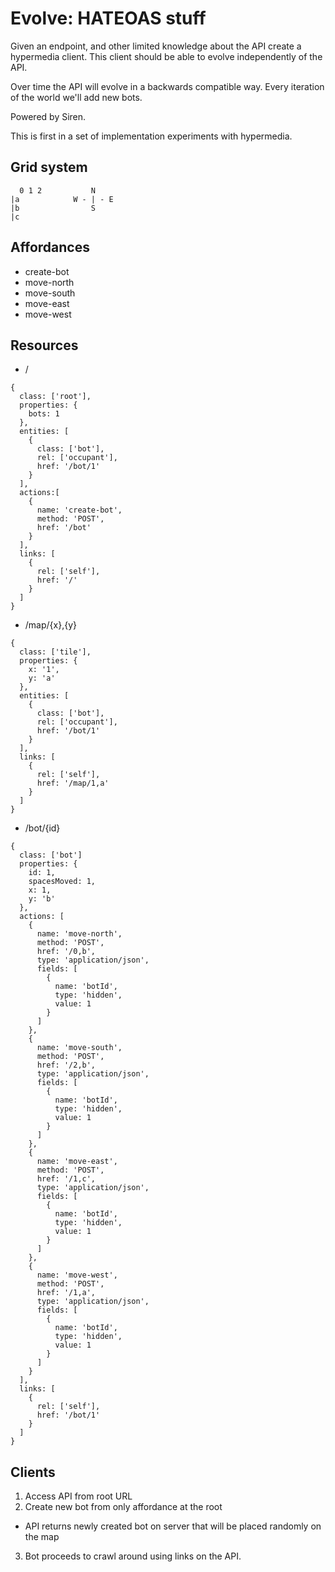 # Evolve: HATEOAS stuff

Given an endpoint, and other limited knowledge about the API create a hypermedia client. This client should be able to evolve independently of the API. 

Over time the API will evolve in a backwards compatible way. Every iteration of the world we'll add new bots.

Powered by Siren.

This is first in a set of implementation experiments with hypermedia.

## Grid system
```
  0 1 2           N
|a            W - | - E
|b                S
|c            
```

## Affordances 

* create-bot
* move-north
* move-south
* move-east
* move-west

## Resources
* /
```
{
  class: ['root'],
  properties: {
    bots: 1
  },
  entities: [
    {
      class: ['bot'],
      rel: ['occupant'],
      href: '/bot/1'
    }
  ],
  actions:[ 
    {
      name: 'create-bot',
      method: 'POST',
      href: '/bot'   
    }
  ],
  links: [
    {
      rel: ['self'],
      href: '/'  
    }
  ]  
}
```

* /map/{x},{y}
```
{
  class: ['tile'],
  properties: {
    x: '1',
    y: 'a'  
  },
  entities: [
    {
      class: ['bot'],
      rel: ['occupant'],
      href: '/bot/1'
    }
  ],
  links: [
    {
      rel: ['self'],
      href: '/map/1,a'  
    }
  ] 
}
```

* /bot/{id}
```
{
  class: ['bot']
  properties: {
    id: 1,
    spacesMoved: 1,
    x: 1,
    y: 'b'    
  },
  actions: [
    {
      name: 'move-north',
      method: 'POST',
      href: '/0,b',
      type: 'application/json',
      fields: [
        {
          name: 'botId',
          type: 'hidden',
          value: 1  
        }
      ]    
    },
    {
      name: 'move-south',
      method: 'POST',
      href: '/2,b',
      type: 'application/json',
      fields: [
        {
          name: 'botId',
          type: 'hidden',
          value: 1  
        }
      ]    
    },
    {
      name: 'move-east',
      method: 'POST',
      href: '/1,c',
      type: 'application/json',
      fields: [
        {
          name: 'botId',
          type: 'hidden',
          value: 1  
        }
      ]    
    },
    {
      name: 'move-west',
      method: 'POST',
      href: '/1,a',
      type: 'application/json',
      fields: [
        {
          name: 'botId',
          type: 'hidden',
          value: 1  
        }
      ]    
    }
  ],
  links: [
    {
      rel: ['self'],
      href: '/bot/1'  
    }
  ] 
}
```

## Clients

1. Access API from root URL
2. Create new bot from only affordance at the root
  * API returns newly created bot on server that will be placed randomly on the map
3. Bot proceeds to crawl around using links on the API.   


